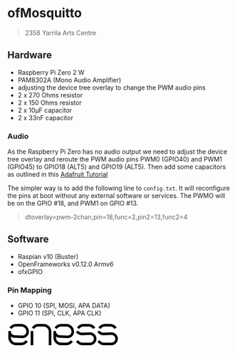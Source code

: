 # ofMosquitto

> 2358 Yarrila Arts Centre

## Hardware

  - Raspberry Pi Zero 2 W
  - PAM8302A (Mono Audio Amplifier)
  - adjusting the device tree overlay to change the PWM audio pins
  - 2 x 270 Ohms resistor
  - 2 x 150 Ohms resistor
  - 2 x 10µF capacitor
  - 2 x 33nF capacitor

### Audio

As the Raspberry Pi Zero has no audio output we need to adjust the device tree overlay and reroute the PWM audio pins PWM0 (GPIO40) and PWM1 (GPIO45) to GPIO18 (ALT5) and GPIO19 (ALT5). Then add some capacitors as outlined in this [Adafruit Tutorial](https://learn.adafruit.com/adding-basic-audio-ouput-to-raspberry-pi-zero/pi-zero-pwm-audio)

The simpler way is to add the following line to `config.txt`. It will reconfigure the pins at boot without any external software or services. The PWMO will be on the GPIO #18, and PWM1 on GPIO #13.

  > dtoverlay=pwm-2chan,pin=18,func=2,pin2=13,func2=4

## Software

  - Raspian v10 (Buster)
  - OpenFrameworks v0.12.0 Armv6
  - ofxGPIO

### Pin Mapping

  - GPIO 10 (SPI, MOSI, APA DATA)
  - GPIO 11 (SPI, CLK,  APA CLK)

![preview](img/eness_logo.png)
